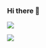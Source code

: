 ### Hi there 👋

![](https://img.shields.io/badge/Code-Python-informational?style=flat&logo=<LOGO_NAME>&logoColor=white&color=9cf)

<img align="center" src="https://github-readme-stats.vercel.app/api?username=kcalizadeh"/>



<!--
**kcalizadeh/kcalizadeh** is a ✨ _special_ ✨ repository because its `README.md` (this file) appears on your GitHub profile.

Here are some ideas to get you started:

- 🔭 I’m currently working on ...
- 🌱 I’m currently learning ...
- 👯 I’m looking to collaborate on ...
- 🤔 I’m looking for help with ...
- 💬 Ask me about ...
- 📫 How to reach me: ...
- 😄 Pronouns: ...
- ⚡ Fun fact: ...
-->
